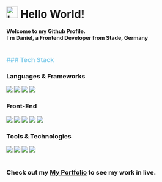<link rel="stylesheet" href="styles.css">


<h1>
    <img width="30" height="30" src="https://img.icons8.com/plasticine/100/bot.png" alt="bot"/>
    Hello World!
</h1>

<h4 style="margin: 0;">Welcome to my Github Profile.</h4>
<h4 style="margin: 0;">I´m Daniel, a Frontend Developer from Stade, Germany</h4>

#

<h3 style="color: skyblue;">### Tech Stack</h3>

### Languages & Frameworks

<img src="https://img.shields.io/badge/angular-%23DD0031.svg?style=for-the-badge&logo=angular&logoColor=white" />
<img src="https://img.shields.io/badge/firebase-%23FFCA28.svg?style=for-the-badge&logo=firebase&logoColor=black" />
<img src="https://img.shields.io/badge/typescript-%23007ACC.svg?style=for-the-badge&logo=typescript&logoColor=white" />
<img src="https://img.shields.io/badge/javascript-%23F7DF1E.svg?style=for-the-badge&logo=javascript&logoColor=black" />

### Front-End

<img src="https://img.shields.io/badge/html-%23E34F26.svg?style=for-the-badge&logo=html5&logoColor=white" />
<img src="https://img.shields.io/badge/css-%231572B6.svg?style=for-the-badge&logo=css3&logoColor=white" />
<img src="https://img.shields.io/badge/scss-%23CC6699.svg?style=for-the-badge&logo=sass&logoColor=white" />
<img src="https://img.shields.io/badge/material%20design-%23757575.svg?style=for-the-badge&logo=material-design&logoColor=white" />
<img src="https://img.shields.io/badge/bootstrap-%237952B3.svg?style=for-the-badge&logo=bootstrap&logoColor=white" />

### Tools & Technologies

<img src="https://img.shields.io/badge/rest%20api-%2302569B.svg?style=for-the-badge&logo=swagger&logoColor=white" />
<img src="https://img.shields.io/badge/git-%23F05032.svg?style=for-the-badge&logo=git&logoColor=white" />
<img src="https://img.shields.io/badge/github-%23181717.svg?style=for-the-badge&logo=github&logoColor=white" />
<img src="https://img.shields.io/badge/mariadb-%23003545.svg?style=for-the-badge&logo=mariadb&logoColor=white" />

#

<h3 style="margin: 0;">Check out my <a target="_blank" href="https://portfolio.daniel-sinteck.de/">My Portfolio</a> to see my work in live.<h3/>


